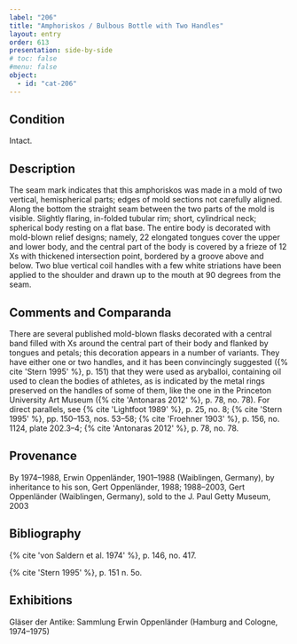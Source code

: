 ```yaml
---
label: "206"
title: "Amphoriskos / Bulbous Bottle with Two Handles"
layout: entry
order: 613
presentation: side-by-side
# toc: false
#menu: false 
object:
  - id: "cat-206"
---
```


## Condition

Intact.

## Description

The seam mark indicates that this amphoriskos was made in a mold of two vertical, hemispherical parts; edges of mold sections not carefully aligned. Along the bottom the straight seam between the two parts of the mold is visible. Slightly flaring, in-folded tubular rim; short, cylindrical neck; spherical body resting on a flat base. The entire body is decorated with mold-blown relief designs; namely, 22 elongated tongues cover the upper and lower body, and the central part of the body is covered by a frieze of 12 Xs with thickened intersection point, bordered by a groove above and below. Two blue vertical coil handles with a few white striations have been applied to the shoulder and drawn up to the mouth at 90 degrees from the seam.

## Comments and Comparanda

There are several published mold-blown flasks decorated with a central band filled with Xs around the central part of their body and flanked by tongues and petals; this decoration appears in a number of variants. They have either one or two handles, and it has been convincingly suggested ({% cite 'Stern 1995' %}, p. 151) that they were used as aryballoi, containing oil used to clean the bodies of athletes, as is indicated by the metal rings preserved on the handles of some of them, like the one in the Princeton University Art Museum ({% cite 'Antonaras 2012' %}, p. 78, no. 78). For direct parallels, see {% cite 'Lightfoot 1989' %}, p. 25, no. 8; {% cite 'Stern 1995' %}, pp. 150–153, nos. 53–58; {% cite 'Froehner 1903' %}, p. 156, no. 1124, plate 202.3–4; {% cite 'Antonaras 2012' %}, p. 78, no. 78.

## Provenance

By 1974–1988, Erwin Oppenländer, 1901–1988 (Waiblingen, Germany), by inheritance to his son, Gert Oppenländer, 1988; 1988–2003, Gert Oppenländer (Waiblingen, Germany), sold to the J. Paul Getty Museum, 2003

## Bibliography

{% cite 'von Saldern et al. 1974' %}, p. 146, no. 417.

{% cite 'Stern 1995' %}, p. 151 n. 5o.

## Exhibitions

Gläser der Antike: Sammlung Erwin Oppenländer (Hamburg and Cologne, 1974–1975)
